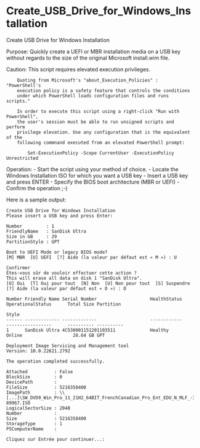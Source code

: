 # Create_USB_Drive_for_Windows_Installation
Create USB Drive for Windows Installation
 
Purpose:	Quickly create a UEFI or MBR installation media on a USB key without
		regards to the size of the original Microsoft install.wim file.
			
Caution:	This script requires elevated execution privileges.
			
		Quoting from Microsoft's "about_Execution_Policies" : "PowerShell's
		execution policy is a safety feature that controls the conditions
		under which PowerShell loads configuration files and runs scripts."
		
		In order to execute this script using a right-click "Run with PowerShell",
		the user's session must be able to run unsigned scripts and perform
		privilege elevation. Use any configuration that is the equivalent of the
		following commnand executed from an elevated PowerShell prompt:
			
			Set-ExecutionPolicy -Scope CurrentUser -ExecutionPolicy Unrestricted
			
Operation:	- Start the script using your method of choice.
		- Locate the Windows Installation ISO for which you want a USB key
		- Insert a USB key and press ENTER
		- Specify the BIOS boot architecture (MBR or UEFI)
		- Confirm the operation ;-)
			
Here is a sample output:
```
Create USB Drive for Windows Installation
Please insert a USB key and press Enter:

Number         : 1
FriendlyName   : SanDisk Ultra
Size in GB     : 29
PartitionStyle : GPT

Boot to UEFI Mode or legacy BIOS mode?
[M] MBR  [U] UEFI  [?] Aide (la valeur par défaut est « M ») : U

Confirmer
Êtes-vous sûr de vouloir effectuer cette action ?
This will erase all data on disk 1 "SanDisk Ultra".
[O] Oui  [T] Oui pour tout  [N] Non  [U] Non pour tout  [S] Suspendre  [?] Aide (la valeur par défaut est « O ») : O

Number Friendly Name Serial Number                    HealthStatus         OperationalStatus      Total Size Partition
                                                                                                             Style
------ ------------- -------------                    ------------         -----------------      ---------- ----------
1      SanDisk Ultra 4C530001151201103511             Healthy              Online                   28.64 GB GPT

Deployment Image Servicing and Management tool
Version: 10.0.22621.2792

The operation completed successfully.

Attached          : False
BlockSize         : 0
DevicePath        :
FileSize          : 5216358400
ImagePath         : \\[...]\SW_DVD9_Win_Pro_11_21H2_64BIT_FrenchCanadian_Pro_Ent_EDU_N_MLF_-3_X22-89967.ISO
LogicalSectorSize : 2048
Number            :
Size              : 5216358400
StorageType       : 1
PSComputerName    :

Cliquez sur Entrée pour continuer...:
```
